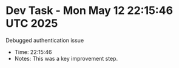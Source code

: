 # Dev Task - Mon May 12 22:15:46 UTC 2025
Debugged authentication issue
- Time: 22:15:46
- Notes: This was a key improvement step.
